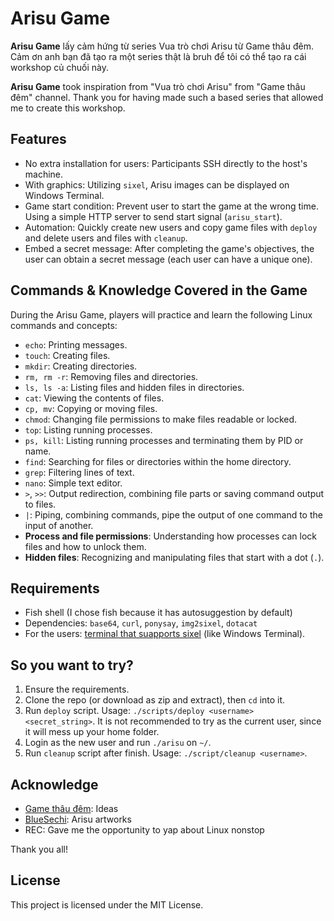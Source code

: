 # Arisu Game

**Arisu Game** lấy cảm hứng từ series Vua trò chơi Arisu từ Game thâu đêm. Cảm ơn anh bạn đã tạo ra một series thật là bruh để tôi có thể tạo ra cái workshop củ chuối này.

**Arisu Game** took inspiration from "Vua trò chơi Arisu" from "Game thâu đêm" channel. Thank you for having made such a based series that allowed me to create this workshop.

## Features

- No extra installation for users: Participants SSH directly to the host's machine.
- With graphics: Utilizing `sixel`, Arisu images can be displayed on Windows Terminal.
- Game start condition: Prevent user to start the game at the wrong time. Using a simple HTTP server to send start signal (`arisu_start`).
- Automation: Quickly create new users and copy game files with `deploy` and delete users and files with `cleanup`.
- Embed a secret message: After completing the game's objectives, the user can obtain a secret message (each user can have a unique one).

## Commands & Knowledge Covered in the Game

During the Arisu Game, players will practice and learn the following Linux commands and concepts:

- `echo`: Printing messages.
- `touch`: Creating files.
- `mkdir`: Creating directories.
- `rm, rm -r`: Removing files and directories.
- `ls, ls -a`: Listing files and hidden files in directories.
- `cat`: Viewing the contents of files.
- `cp, mv`: Copying or moving files.
- `chmod`: Changing file permissions to make files readable or locked.
- `top`: Listing running processes.
- `ps, kill`: Listing running processes and terminating them by PID or name.
- `find`: Searching for files or directories within the home directory.
- `grep`: Filtering lines of text.
- `nano`: Simple text editor.
- `>`, `>>`: Output redirection, combining file parts or saving command output to files.
- `|`: Piping, combining commands, pipe the output of one command to the input of another.
- **Process and file permissions**: Understanding how processes can lock files and how to unlock them.
- **Hidden files**: Recognizing and manipulating files that start with a dot (`.`).

## Requirements

- Fish shell (I chose fish because it has autosuggestion by default)
- Dependencies: `base64`, `curl`, `ponysay`, `img2sixel`, `dotacat`
- For the users: [terminal that suapports sixel](https://arewesixelyet.com) (like Windows Terminal).

## So you want to try?

1. Ensure the requirements.
2. Clone the repo (or download as zip and extract), then `cd` into it.
3. Run `deploy` script. Usage: `./scripts/deploy <username> <secret_string>`. It is not recommended to try as the current user, since it will mess up your home folder.
4. Login as the new user and run `./arisu` on `~/`.
5. Run `cleanup` script after finish. Usage: `./script/cleanup <username>`.

## Acknowledge

- [Game thâu đêm](https://www.youtube.com/@gamethaudem): Ideas
- [BlueSechi](https://www.youtube.com/@BlueSechi): Arisu artworks
- REC: Gave me the opportunity to yap about Linux nonstop

Thank you all!

## License

This project is licensed under the MIT License.
